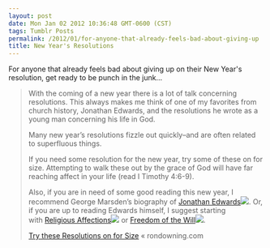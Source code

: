 ```yaml
---
layout: post
date: Mon Jan 02 2012 10:36:48 GMT-0600 (CST)
tags: Tumblr Posts
permalink: /2012/01/for-anyone-that-already-feels-bad-about-giving-up
title: New Year's Resolutions
---
```


For anyone that already feels bad about giving up on their New Year's resolution, get ready to be punch in the junk...

> <span></span>
> 
> With the coming of a new year there is a lot of talk concerning resolutions. This always makes me think of one of my favorites from church history, Jonathan Edwards, and the resolutions he wrote as a young man concerning his life in God.
> 
> Many new year’s resolutions fizzle out quickly–and are often related to superfluous things.
> 
> If you need some resolution for the new year, try some of these on for size. Attempting to walk these out by the grace of God will have far reaching affect in your life (read I Timothy 4:6-9).
> 
> Also, if you are in need of some good reading this new year, I recommend George Marsden’s biography of [Jonathan Edwards](http://www.amazon.com/gp/product/0300105967/ref=as_li_ss_tl?ie=UTF8&tag=rondow-20&linkCode=as2&camp=1789&creative=390957&creativeASIN=0300105967)![](http://www.assoc-amazon.com/e/ir?t=rondow-20&l=as2&o=1&a=0300105967). Or, if you are up to reading Edwards himself, I suggest starting with [Religious Affections](http://www.amazon.com/gp/product/0300158416/ref=as_li_ss_tl?ie=UTF8&tag=rondow-20&linkCode=as2&camp=1789&creative=390957&creativeASIN=0300158416)![](http://www.assoc-amazon.com/e/ir?t=rondow-20&l=as2&o=1&a=0300158416) or [Freedom of the Will](http://www.amazon.com/gp/product/0300158408/ref=as_li_ss_tl?ie=UTF8&tag=rondow-20&linkCode=as2&camp=1789&creative=390957&creativeASIN=0300158408)![](http://www.assoc-amazon.com/e/ir?t=rondow-20&l=as2&o=1&a=0300158408).
> 
> <div>
> 
> [Try these Resolutions on for Size](http://rondowning.wordpress.com/2012/01/01/try-these-resolutions-on-for-size/ "Try these Resolutions on for Size") « rondowning.com
> 
> </div>
